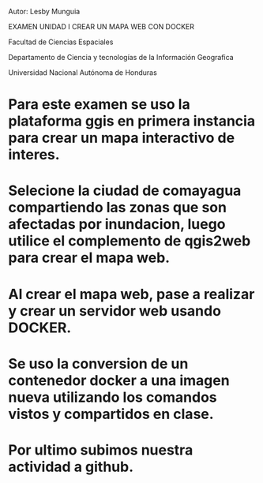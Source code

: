
Autor: Lesby Munguia

EXAMEN UNIDAD I
CREAR UN MAPA WEB CON DOCKER

Facultad de Ciencias Espaciales

Departamento de Ciencia y tecnologías de la Información Geografica
 
Universidad Nacional Autónoma de Honduras


# Para este examen se uso la plataforma ggis en primera instancia para crear un mapa interactivo de interes.
# Selecione la ciudad de comayagua compartiendo las zonas que son afectadas por inundacion, luego utilice el complemento de qgis2web para crear el mapa web.
# Al crear el mapa web, pase a realizar y crear un servidor web usando DOCKER.
# Se uso la conversion de un contenedor docker a una imagen nueva utilizando los comandos vistos y compartidos en clase.
# Por ultimo subimos nuestra actividad a github.

